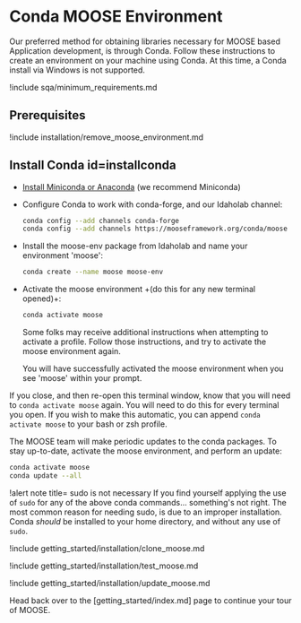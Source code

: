 # Conda MOOSE Environment

Our preferred method for obtaining libraries necessary for MOOSE based Application development, is through Conda. Follow these instructions to create an environment on your machine using Conda. At this time, a Conda install via Windows is not supported.

!include sqa/minimum_requirements.md

## Prerequisites

!include installation/remove_moose_environment.md

## Install Conda id=installconda

- [Install Miniconda or Anaconda](https://docs.conda.io/projects/conda/en/latest/user-guide/install/index.html) (we recommend Miniconda)

- Configure Conda to work with conda-forge, and our Idaholab channel:

  ```bash
  conda config --add channels conda-forge
  conda config --add channels https://mooseframework.org/conda/moose
  ```

- Install the moose-env package from Idaholab and name your environment 'moose':

  ```bash
  conda create --name moose moose-env
  ```

- Activate the moose environment +(do this for any new terminal opened)+:

  ```bash
  conda activate moose
  ```

  Some folks may receive additional instructions when attempting to activate a profile. Follow those instructions, and try to activate the moose environment again.

  You will have successfully activated the moose environment when you see 'moose' within your prompt.

If you close, and then re-open this terminal window, know that you will need to `conda activate moose` again. You will need to do this for every terminal you open. If you wish to make this automatic, you can append `conda activate moose` to your bash or zsh profile.

The MOOSE team will make periodic updates to the conda packages. To stay up-to-date, activate the moose environment, and perform an update:

```bash
conda activate moose
conda update --all
```

!alert note title= sudo is not necessary
If you find yourself applying the use of `sudo` for any of the above conda commands... something's not right. The most common reason for needing sudo, is due to an improper installation. Conda *should* be installed to your home directory, and without any use of `sudo`.

!include getting_started/installation/clone_moose.md

!include getting_started/installation/test_moose.md

!include getting_started/installation/update_moose.md

Head back over to the [getting_started/index.md] page to continue your tour of MOOSE.
